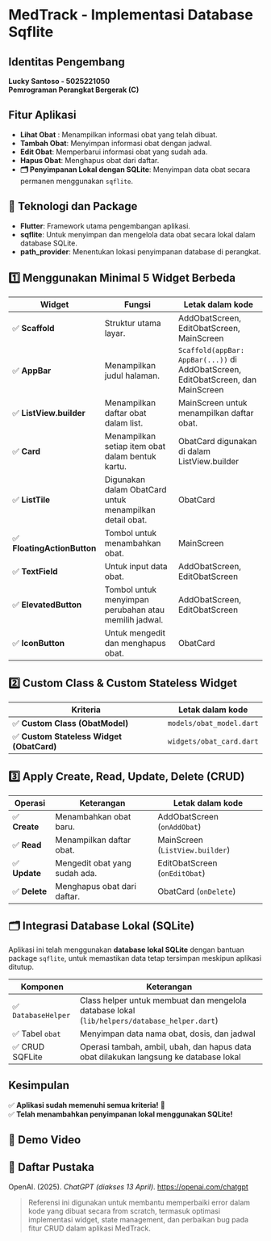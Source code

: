 # MedTrack - Implementasi Database Sqflite 


## Identitas Pengembang

**Lucky Santoso - 5025221050**  
**Pemrograman Perangkat Bergerak (C)**

## Fitur Aplikasi

- **Lihat Obat** : Menampilkan informasi obat yang telah dibuat.
- **Tambah Obat**: Menyimpan informasi obat dengan jadwal.
- **Edit Obat**: Memperbarui informasi obat yang sudah ada.
- **Hapus Obat**: Menghapus obat dari daftar.
- **🗂️ Penyimpanan Lokal dengan SQLite**: Menyimpan data obat secara permanen menggunakan `sqflite`.

## 🔧 Teknologi dan Package

- **Flutter**: Framework utama pengembangan aplikasi.
- **sqflite**: Untuk menyimpan dan mengelola data obat secara lokal dalam database SQLite.
- **path_provider**: Menentukan lokasi penyimpanan database di perangkat.

## 1️⃣ Menggunakan Minimal 5 Widget Berbeda

| Widget                      | Fungsi                                                  | Letak dalam kode                                                                 |
| --------------------------- | ------------------------------------------------------- | -------------------------------------------------------------------------------- |
| ✅ **Scaffold**             | Struktur utama layar.                                   | AddObatScreen, EditObatScreen, MainScreen                                        |
| ✅ **AppBar**               | Menampilkan judul halaman.                              | `Scaffold(appBar: AppBar(...))` di AddObatScreen, EditObatScreen, dan MainScreen |
| ✅ **ListView.builder**     | Menampilkan daftar obat dalam list.                     | MainScreen untuk menampilkan daftar obat.                                        |
| ✅ **Card**                 | Menampilkan setiap item obat dalam bentuk kartu.        | ObatCard digunakan di dalam ListView.builder                                     |
| ✅ **ListTile**             | Digunakan dalam ObatCard untuk menampilkan detail obat. | ObatCard                                                                         |
| ✅ **FloatingActionButton** | Tombol untuk menambahkan obat.                          | MainScreen                                                                       |
| ✅ **TextField**            | Untuk input data obat.                                  | AddObatScreen, EditObatScreen                                                    |
| ✅ **ElevatedButton**       | Tombol untuk menyimpan perubahan atau memilih jadwal.   | AddObatScreen, EditObatScreen                                                    |
| ✅ **IconButton**           | Untuk mengedit dan menghapus obat.                      | ObatCard                                                                         |

## 2️⃣ Custom Class & Custom Stateless Widget

| Kriteria                                  | Letak dalam kode         |
| ----------------------------------------- | ------------------------ |
| ✅ **Custom Class (ObatModel)**           | `models/obat_model.dart` |
| ✅ **Custom Stateless Widget (ObatCard)** | `widgets/obat_card.dart` |

## 3️⃣ Apply Create, Read, Update, Delete (CRUD)

| Operasi       | Keterangan                    | Letak dalam kode                |
| ------------- | ----------------------------- | ------------------------------- |
| ✅ **Create** | Menambahkan obat baru.        | AddObatScreen (`onAddObat`)     |
| ✅ **Read**   | Menampilkan daftar obat.      | MainScreen (`ListView.builder`) |
| ✅ **Update** | Mengedit obat yang sudah ada. | EditObatScreen (`onEditObat`)   |
| ✅ **Delete** | Menghapus obat dari daftar.   | ObatCard (`onDelete`)           |

## 🗂️ Integrasi Database Lokal (SQLite)

Aplikasi ini telah menggunakan **database lokal SQLite** dengan bantuan package `sqflite`, untuk memastikan data tetap tersimpan meskipun aplikasi ditutup.

| Komponen            | Keterangan                                                                                   |
| ------------------- | -------------------------------------------------------------------------------------------- |
| ✅ `DatabaseHelper` | Class helper untuk membuat dan mengelola database lokal (`lib/helpers/database_helper.dart`) |
| ✅ Tabel `obat`     | Menyimpan data nama obat, dosis, dan jadwal                                                  |
| ✅ CRUD SQFLite      | Operasi tambah, ambil, ubah, dan hapus data obat dilakukan langsung ke database lokal        |

## Kesimpulan

✅ **Aplikasi sudah memenuhi semua kriteria!** 🚀  
✅ **Telah menambahkan penyimpanan lokal menggunakan SQLite!**

## 🎥 Demo Video

## 📌 Daftar Pustaka

OpenAI. (2025). _ChatGPT (diakses 13 April)_. https://openai.com/chatgpt

> Referensi ini digunakan untuk membantu memperbaiki error dalam kode yang dibuat secara from scratch, termasuk optimasi implementasi widget, state management, dan perbaikan bug pada fitur CRUD dalam aplikasi MedTrack.

